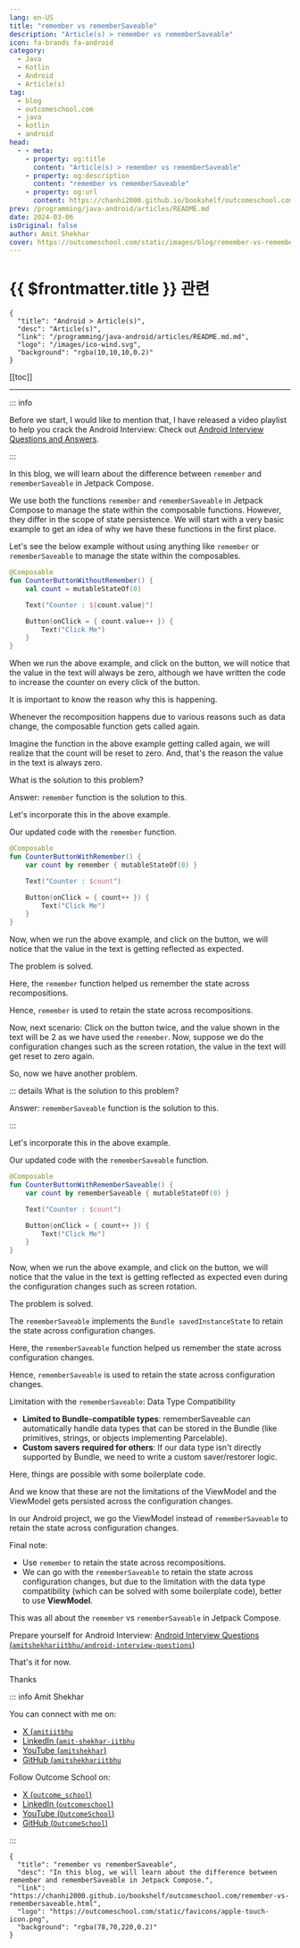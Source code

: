 ```yaml
---
lang: en-US
title: "remember vs rememberSaveable"
description: "Article(s) > remember vs rememberSaveable"
icon: fa-brands fa-android
category:
  - Java
  - Kotlin
  - Android
  - Article(s)
tag:
  - blog
  - outcomeschool.com
  - java
  - kotlin
  - android
head:
  - - meta:
    - property: og:title
      content: "Article(s) > remember vs rememberSaveable"
    - property: og:description
      content: "remember vs rememberSaveable"
    - property: og:url
      content: https://chanhi2000.github.io/bookshelf/outcomeschool.com/remember-vs-remembersaveable.html
prev: /programming/java-android/articles/README.md
date: 2024-03-06
isOriginal: false
author: Amit Shekhar
cover: https://outcomeschool.com/static/images/blog/remember-vs-remembersaveable.png
---
```


# {{ $frontmatter.title }} 관련

```component VPCard
{
  "title": "Android > Article(s)",
  "desc": "Article(s)",
  "link": "/programming/java-android/articles/README.md.md",
  "logo": "/images/ico-wind.svg",
  "background": "rgba(10,10,10,0.2)"
}
```

[[toc]]

---

<SiteInfo
  name="remember vs rememberSaveable"
  desc="In this blog, we will learn about the difference between remember and rememberSaveable in Jetpack Compose."
  url="https://outcomeschool.com/remember-vs-remembersaveable"
  logo="https://outcomeschool.com/static/favicons/apple-touch-icon.png"
  preview="https://outcomeschool.com/static/images/blog/remember-vs-remembersaveable.png"/>

::: info

Before we start, I would like to mention that, I have released a video playlist to help you crack the Android Interview: Check out [<FontIcon icon="fa-brands fa-youtube"/>Android Interview Questions and Answers](https://youtube.com/playlist?list=PL_I3TGB7aK6jNBMZkw3FYdJXyf7quHdI8).

:::

In this blog, we will learn about the difference between `remember` and `rememberSaveable` in Jetpack Compose.

We use both the functions `remember` and `rememberSaveable` in Jetpack Compose to manage the state within the composable functions. However, they differ in the scope of state persistence. We will start with a very basic example to get an idea of why we have these functions in the first place.

Let's see the below example without using anything like `remember` or `rememberSaveable` to manage the state within the composables.

```kotlin
@Composable
fun CounterButtonWithoutRemember() {
    val count = mutableStateOf(0)

    Text("Counter : ${count.value}")

    Button(onClick = { count.value++ }) {
        Text("Click Me")
    }
}
```

When we run the above example, and click on the button, we will notice that the value in the text will always be zero, although we have written the code to increase the counter on every click of the button.

It is important to know the reason why this is happening.

Whenever the recomposition happens due to various reasons such as data change, the composable function gets called again.

Imagine the function in the above example getting called again, we will realize that the count will be reset to zero. And, that's the reason the value in the text is always zero.

What is the solution to this problem?

Answer: `remember` function is the solution to this.

Let's incorporate this in the above example.

Our updated code with the `remember` function.

```kotlin
@Composable
fun CounterButtonWithRemember() {
    var count by remember { mutableStateOf(0) }

    Text("Counter : $count")

    Button(onClick = { count++ }) {
        Text("Click Me")
    }
}
```

Now, when we run the above example, and click on the button, we will notice that the value in the text is getting reflected as expected.

The problem is solved.

Here, the `remember` function helped us remember the state across recompositions.

Hence, `remember` is used to retain the state across recompositions.

Now, next scenario: Click on the button twice, and the value shown in the text will be 2 as we have used the `remember`. Now, suppose we do the configuration changes such as the screen rotation, the value in the text will get reset to zero again.

So, now we have another problem.

::: details What is the solution to this problem?

Answer: `rememberSaveable` function is the solution to this.

:::

Let's incorporate this in the above example.

Our updated code with the `rememberSaveable` function.

```kotlin
@Composable
fun CounterButtonWithRememberSaveable() {
    var count by rememberSaveable { mutableStateOf(0) }

    Text("Counter : $count")

    Button(onClick = { count++ }) {
        Text("Click Me")
    }
}
```

Now, when we run the above example, and click on the button, we will notice that the value in the text is getting reflected as expected even during the configuration changes such as screen rotation.

The problem is solved.

The `rememberSaveable` implements the `Bundle savedInstanceState` to retain the state across configuration changes.

Here, the `rememberSaveable` function helped us remember the state across configuration changes.

Hence, `rememberSaveable` is used to retain the state across configuration changes.

Limitation with the `rememberSaveable`: Data Type Compatibility

- **Limited to Bundle-compatible types**: rememberSaveable can automatically handle data types that can be stored in the Bundle (like primitives, strings, or objects implementing Parcelable).
- **Custom savers required for others**: If our data type isn't directly supported by Bundle, we need to write a custom saver/restorer logic.

Here, things are possible with some boilerplate code.

And we know that these are not the limitations of the ViewModel and the ViewModel gets persisted across the configuration changes.

In our Android project, we go the ViewModel instead of `rememberSaveable` to retain the state across configuration changes.

Final note:

- Use `remember` to retain the state across recompositions.
- We can go with the `rememberSaveable` to retain the state across configuration changes, but due to the limitation with the data type compatibility (which can be solved with some boilerplate code), better to use **ViewModel**.

This was all about the `remember` vs `rememberSaveable` in Jetpack Compose.

Prepare yourself for Android Interview: [Android Interview Questions (<FontIcon icon="iconfont icon-github"/>`amitshekhariitbhu/android-interview-questions`)](https://github.com/amitshekhariitbhu/android-interview-questions)

<SiteInfo
  name="amitshekhariitbhu/android-interview-questions"
  desc="Your Cheat Sheet For Android Interview - Android Interview Questions and Answers"
  url="https://github.com/amitshekhariitbhu/android-interview-questions/"
  logo="https://github.githubassets.com/favicons/favicon-dark.svg"
  preview="https://repository-images.githubusercontent.com/96704265/3a1039a7-29ee-425d-b4ea-53fcff2c1db7"/>

That's it for now.

Thanks

::: info Amit Shekhar

You can connect with me on:

- [X (<FontIcon icon="fa-brands fa-x-twitter"/>`amitiitbhu`](https://twitter.com/amitiitbhu)
- [LinkedIn (<FontIcon icon="fa-brands fa-linkedin"/>`amit-shekhar-iitbhu`](https://linkedin.com/in/amit-shekhar-iitbhu)
- [YouTube (<FontIcon icon="fa-brands fa-youtube"/>`amitshekhar`)](https://youtube.com/@amitshekhar)
- [GitHub (<FontIcon icon="iconfont icon-github"/>`amitshekhariitbhu`](https://github.com/amitshekhariitbhu)

Follow Outcome School on:

- [X (<FontIcon icon="fa-brands fa-x-twitter"/>`outcome_school`)](https://twitter.com/outcome_school)
- [LinkedIn (<FontIcon icon="fa-brands fa-linkedin"/>`outcomeschool`)](https://linkedin.com/company/outcomeschool)
- [YouTube (<FontIcon icon="fa-brands fa-youtube"/>`OutcomeSchool`)](https://youtube.com/@OutcomeSchool)
- [GitHub (<FontIcon icon="iconfont icon-github"/>`OutcomeSchool`)](http://github.com/OutcomeSchool)

:::

<!-- TODO: add ARTICLE CARD -->
```component VPCard
{
  "title": "remember vs rememberSaveable",
  "desc": "In this blog, we will learn about the difference between remember and rememberSaveable in Jetpack Compose.",
  "link": "https://chanhi2000.github.io/bookshelf/outcomeschool.com/remember-vs-remembersaveable.html",
  "logo": "https://outcomeschool.com/static/favicons/apple-touch-icon.png",
  "background": "rgba(78,70,220,0.2)"
}
```
